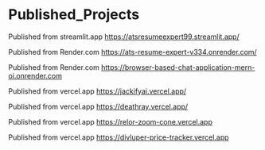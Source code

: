 # Published_Projects

Published from streamlit.app
https://atsresumeexpert99.streamlit.app/



Published from Render.com
https://ats-resume-expert-v334.onrender.com/



Published from Render.com
https://browser-based-chat-application-mern-oi.onrender.com





Published from vercel.app
https://jackifyai.vercel.app/




Published from vercel.app
https://deathray.vercel.app/


Published from vercel.app
https://relor-zoom-cone.vercel.app


Published from vercel.app
https://divluper-price-tracker.vercel.app
